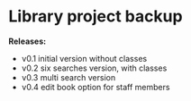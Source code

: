 # Library project backup

**Releases:**
- v0.1 initial version without classes
- v0.2 six searches version, with classes
- v0.3 multi search version
- v0.4 edit book option for staff members